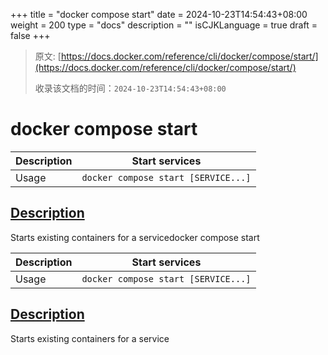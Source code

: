 +++
title = "docker compose start"
date = 2024-10-23T14:54:43+08:00
weight = 200
type = "docs"
description = ""
isCJKLanguage = true
draft = false
+++

> 原文: [https://docs.docker.com/reference/cli/docker/compose/start/](https://docs.docker.com/reference/cli/docker/compose/start/)
>
> 收录该文档的时间：`2024-10-23T14:54:43+08:00`

# docker compose start

| Description | Start services                      |
| :---------- | ----------------------------------- |
| Usage       | `docker compose start [SERVICE...]` |

## [Description](https://docs.docker.com/reference/cli/docker/compose/start/#description)

Starts existing containers for a servicedocker compose start

| Description | Start services                      |
| :---------- | ----------------------------------- |
| Usage       | `docker compose start [SERVICE...]` |

## [Description](https://docs.docker.com/reference/cli/docker/compose/start/#description)

Starts existing containers for a service
